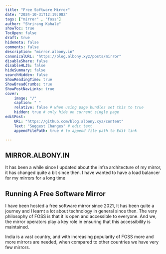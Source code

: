 ```yaml
---
title: "Free Software Mirror"
date: "2024-10-31T12:19:08Z"
tags: ["mirror" , "foss"]
author: "Shrirang Kahale"
showToc: true
TocOpen: false
draft: true
hidemeta: false
comments: false
description: "mirror.albony.in"
canonicalURL: "https://blog.albony.xyz/posts/mirror"
disableShare: false
disableHLJS: false
hideSummary: false
searchHidden: false
ShowReadingTime: true
ShowBreadCrumbs: true
ShowPostNavLinks: true
cover:
    image: "/"
    caption: " "
    relative: false # when using page bundles set this to true
    hidden: true # only hide on current single page
editPost:
    URL: "https://github.com/blog.albony.xyz/content"
    Text: "Suggest Changes" # edit text
    appendFilePath: true # to append file path to Edit link

---
```

## MIRROR.ALBONY.IN 

It has been a while since I updated about the infra architecture of my mirror, it has changed quite a bit since then. 
I have wanted to have a load balancer for my mirrors for a long time

## Running A Free Software Mirror

I have been hosted a free software mirror since 2021, It has been quite a journey and I learnt a lot about technology in general since then. 
The very philosophy of FOSS is that it is open and accessible to everyone. And we, the mirror operators play a key role in ensuring that this 
accessibility is maintained. 

India is a vast country, and with increasing popularity of FOSS more and more mirrors are needed, when compared to other countries we have very few mirrors. 

